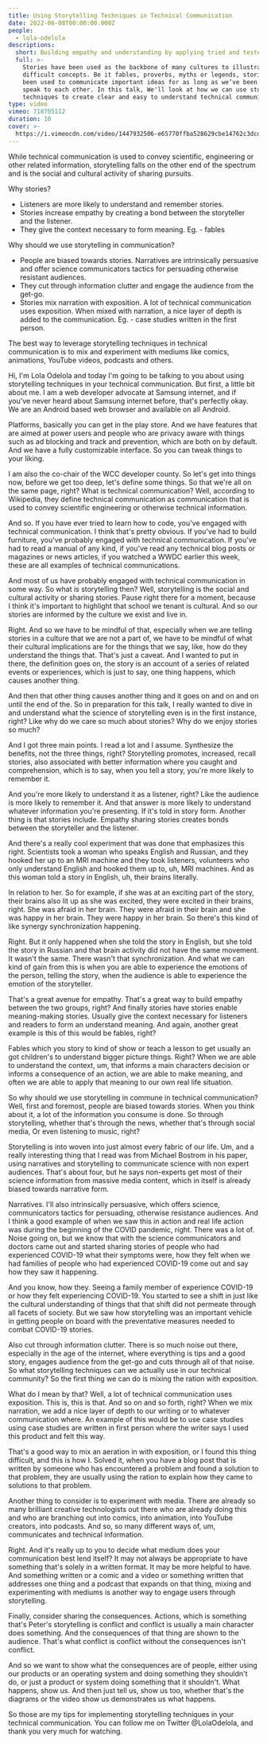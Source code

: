```yaml
---
title: Using Storytelling Techniques in Technical Communication
date: 2022-06-08T00:00:00.000Z
people:
  - lola-odelola
descriptions:
  short: Building empathy and understanding by applying tried and tested techniques.
  full: >-
    Stories have been used as the backbone of many cultures to illustrate
    difficult concepts. Be it fables, proverbs, myths or legends, stories have
    been used to communicate important ideas for as long as we’ve been able to
    speak to each other. In this talk, We'll look at how we can use storytelling
    techniques to create clear and easy to understand technical communication.
type: video
vimeo: 718705112
duration: 10
cover: >-
  https://i.vimeocdn.com/video/1447932506-e65770ffba528629cbe14762c3dcde77cd637ae809f24587d53458ddc1ebfe4e-d
---
```


<extra-reading title="Summary">
<!-- There is am empty line required above and below content. -->

While technical communication is used to convey scientific, engineering or other related information, storytelling falls on the other end of the spectrum and is the social and cultural activity of sharing pursuits.
  
 Why stories?
- Listeners are more likely to understand and remember stories.
- Stories increase empathy by creating a bond between the storyteller and the listener.
- They give the context necessary to form meaning. Eg. - fables
  
Why should we use storytelling in communication?
  
- People are biased towards stories. Narratives are intrinsically persuasive and offer science communicators tactics for persuading otherwise resistant audiences.
- They cut through information clutter and engage the audience from the get-go.
- Stories mix narration with exposition. A lot of technical communication uses exposition. When mixed with narration, a nice layer of depth is added to the communication. Eg. - case studies written in the first person.
  
The best way to leverage storytelling techniques in technical communication is to mix and experiment with mediums like comics, animations, YouTube videos, podcasts and others.

</extra-reading>

Hi, I'm Lola Odelola and today I'm going to be talking to you about using storytelling techniques in your technical communication. But first, a little bit about me. I am a web developer advocate at Samsung internet, and if you've never heard about Samsung internet before, that's perfectly okay. We are an Android based web browser and available on all Android.

Platforms, basically you can get in the play store. And we have features that are aimed at power users and people who are privacy aware with things such as ad blocking and track and prevention, which are both on by default. And we have a fully customizable interface. So you can tweak things to your liking.

I am also the co-chair of the WCC developer county. So let's get into things now, before we get too deep, let's define some things. So that we're all on the same page, right? What is technical communication? Well, according to Wikipedia, they define technical communication as communication that is used to convey scientific engineering or otherwise technical information.

And so. If you have ever tried to learn how to code, you've engaged with technical communication. I think that's pretty obvious. If you've had to build furniture, you've probably engaged with technical communication. If you've had to read a manual of any kind, if you've read any technical blog posts or magazines or news articles, if you watched a WWDC earlier this week, these are all examples of technical communications.

And most of us have probably engaged with technical communication in some way. So what is storytelling then? Well, storytelling is the social and cultural activity or sharing stories. Pause right there for a moment, because I think it's important to highlight that school we tenant is cultural. And so our stories are informed by the culture we exist and live in.

Right. And so we have to be mindful of that, especially when we are telling stories in a culture that we are not a part of, we have to be mindful of what their cultural implications are for the things that we say, like, how do they understand the things that. That's just a caveat. And I wanted to put in there, the definition goes on, the story is an account of a series of related events or experiences, which is just to say, one thing happens, which causes another thing.

And then that other thing causes another thing and it goes on and on and on until the end of the. So in preparation for this talk, I really wanted to dive in and understand what the science of storytelling even is in the first instance, right? Like why do we care so much about stories? Why do we enjoy stories so much?

And I got three main points. I read a lot and I assume. Synthesize the benefits, not the three things, right? Storytelling promotes, increased, recall stories, also associated with better information where you caught and comprehension, which is to say, when you tell a story, you're more likely to remember it.

And you're more likely to understand it as a listener, right? Like the audience is more likely to remember it. And that answer is more likely to understand whatever information you're presenting. If it's told in story form. Another thing is that stories include. Empathy sharing stories creates bonds between the storyteller and the listener.

And there's a really cool experiment that was done that emphasizes this right. Scientists took a woman who speaks English and Russian, and they hooked her up to an MRI machine and they took listeners, volunteers who only understand English and hooked them up to, uh, MRI machines. And as this woman told a story in English, uh, their brains literally.

In relation to her. So for example, if she was at an exciting part of the story, their brains also lit up as she was excited, they were excited in their brains, right. She was afraid in her brain. They were afraid in their brain and she was happy in her brain. They were happy in her brain. So there's this kind of like synergy synchronization happening.

Right. But it only happened when she told the story in English, but she told the story in Russian and that brain activity did not have the same movement. It wasn't the same. There wasn't that synchronization. And what we can kind of gain from this is when you are able to experience the emotions of the person, telling the story, when the audience is able to experience the emotion of the storyteller.

That's a great avenue for empathy. That's a great way to build empathy between the two groups, right? And finally stories have stories enable meaning-making stories. Usually give the context necessary for listeners and readers to form an understand meaning. And again, another great example is this of this would be fables, right?

Fables which you story to kind of show or teach a lesson to get usually an got children's to understand bigger picture things. Right? When we are able to understand the context, um, that informs a main characters decision or informs a consequence of an action, we are able to make meaning, and often we are able to apply that meaning to our own real life situation.

So why should we use storytelling in commune in technical communication? Well, first and foremost, people are biased towards stories. When you think about it, a lot of the information you consume is done. So through storytelling, whether that's through the news, whether that's through social media, Or even listening to music, right?

Storytelling is into woven into just almost every fabric of our life. Um, and a really interesting thing that I read was from Michael Bostrom in his paper, using narratives and storytelling to communicate science with non expert audiences. That's about four, but he says non-experts get most of their science information from massive media content, which in itself is already biased towards narrative form.

Narratives. I'll also intrinsically persuasive, which offers science, communicators tactics for persuading, otherwise resistance audiences. And I think a good example of when we saw this in action and real life action was during the beginning of the COVID pandemic, right. There was a lot of. Noise going on, but we know that with the science communicators and doctors came out and started sharing stories of people who had experienced COVID-19 what their symptoms were, how they felt when we had families of people who had experienced COVID-19 come out and say how they saw it happening.

And you know, how they. Seeing a family member of experience COVID-19 or how they felt experiencing COVID-19. You started to see a shift in just like the cultural understanding of things that that shift did not permeate through all facets of society. But we saw how storytelling was an important vehicle in getting people on board with the preventative measures needed to combat COVID-19 stories.

Also cut through information clutter. There is so much noise out there, especially in the age of the internet, where everything is tips and a good story, engages audience from the get-go and cuts through all of that noise. So what storytelling techniques can we actually use in our technical community? So the first thing we can do is mixing the ration with exposition.

What do I mean by that? Well, a lot of technical communication uses exposition. This is, this is that. And so on and so forth, right? When we mix narration, we add a nice layer of depth to our writing or to whatever communication where. An example of this would be to use case studies using case studies are written in first person where the writer says I used this product and felt this way.

That's a good way to mix an aeration in with exposition, or I found this thing difficult, and this is how I. Solved it, when you have a blog post that is written by someone who has encountered a problem and found a solution to that problem, they are usually using the ration to explain how they came to solutions to that problem.

Another thing to consider is to experiment with media. There are already so many brilliant creative technologists out there who are already doing this and who are branching out into comics, into animation, into YouTube creators, into podcasts. And so, so many different ways of, um, communicates and technical information.

Right. And it's really up to you to decide what medium does your communication best lend itself? It may not always be appropriate to have something that's solely in a written format. It may be more helpful to have. And something written or a comic and a video or something written that addresses one thing and a podcast that expands on that thing, mixing and experimenting with mediums is another way to engage users through storytelling.

Finally, consider sharing the consequences. Actions, which is something that's Peter's storytelling is conflict and conflict is usually a main character does something. And the consequences of that thing are shown to the audience. That's what conflict is conflict without the consequences isn't conflict.

And so we want to show what the consequences are of people, either using our products or an operating system and doing something they shouldn't do, or just a product or system doing something that it shouldn't. What happens, show us. And then just tell us, show us too, whether that's the diagrams or the video show us demonstrates us what happens.

So those are my tips for implementing storytelling techniques in your technical communication. You can follow me on Twitter @LolaOdelola, and thank you very much for watching.

